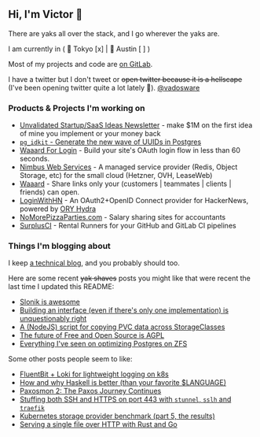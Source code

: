 ## Hi, I'm Victor 👋

There are yaks all over the stack, and I go wherever the yaks are.

I am currently in ( 🗼 Tokyo [x] | 🤠 Austin [ ] )

Most of my projects and code are [on GitLab](https://gitlab.com/mrman).

I have a twitter but I don't tweet or ~~open twitter because it is a hellscape~~ (I've been opening twitter quite a lot lately 👀). [@vadosware](https://twitter.com/vadosware)

### Products & Projects I'm working on

- [Unvalidated Startup/SaaS Ideas Newsletter](https://unvalidated-ideas.vadosware.io?ref=github) - make $1M on the first idea of mine you implement or your money back
- [`pg_idkit` - Generate the new wave of UUIDs in Postgres](https://github.com/t3hmrman/pg_idkit)
- [Waaard For Login](https://waaard.com/for/login?ref=github) - Build your site's OAuth login flow in less than 60 seconds.
- [Nimbus Web Services](https://nimbusws.com?ref=github) - A managed service provider (Redis, Object Storage, etc) for the small cloud (Hetzner, OVH, LeaseWeb)
- [Waaard](https://waaard.com?ref=github) - Share links only your (customers | teammates | clients | friends) can open.
- [LoginWithHN](https://loginwithhn.com?ref=github) - An OAuth2+OpenID Connect provider for HackerNews, powered by [ORY Hydra](https://www.ory.sh/hydra/)
- [NoMorePizzaParties.com](https://nomorepizzaparties.com?ref=github) - Salary sharing sites for accountants
- [SurplusCI](https://surplusci.com?ref=github) - Rental Runners for your GitHub and GitLab CI pipelines

### Things I'm blogging about

I keep [a technical blog](https://vadosware.io), and you probably should too.

Here are some recent ~~yak shaves~~ posts you might like that were recent the last time I updated this README:
- [Slonik is awesome](https://vadosware.io/post/slonik-is-awesome/)
- [Building an interface (even if there's only one implementation) is unquestionably right](https://vadosware.io/post/building-an-interface-with-one-implementation-is-unquestionably-right/)
- [A (NodeJS) script for copying PVC data across StorageClasses](https://vadosware.io/post/cross-storageclass-pvc-copying-script/)
- [The future of Free and Open Source is AGPL](https://vadosware.io/post/the-future-of-free-and-open-source-is-agpl/)
- [Everything I've seen on optimizing Postgres on ZFS](https://vadosware.io/post/everything-ive-seen-on-optimizing-postgres-on-zfs-on-linux/)

Some other posts people seem to like:
- [FluentBit + Loki for lightweight logging on k8s](https://vadosware.io/post/installing-fluent-bit-and-loki-for-lightweight-logs)
- [How and why Haskell is better (than your favorite $LANGUAGE)](https://vadosware.io/post/how-and-why-haskell-is-better/)
- [Paxosmon 2: The Paxos Journey Continues](https://vadosware.io/post/paxosmon-2-the-journey-continues/)
- [Stuffing both SSH and HTTPS on port 443 with `stunnel`, `sslh` and `traefik`](https://vadosware.io/post/stuffing-both-ssh-and-https-on-port-443-with-stunnel-ssh-and-traefik/)
- [Kubernetes storage provider benchmark (part 5, the results)](https://vadosware.io/post/k8s-storage-provider-benchmarks-round-2-part-5/)
- [Serving a single file over HTTP with Rust and Go](https://vadosware.io/post/serving-a-single-file-over-http-with-rust-and-go/)

